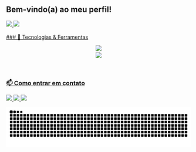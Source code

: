 ## Bem-vindo(a) ao meu perfil!

 <div>
  <a href="https://github.com/AlbertoMarinho">
  <img height="180em" src="https://github-readme-stats.vercel.app/api?username=AlbertoMarinho&show_icons=true&theme=dark&include_all_commits=true&count_private=true&cache_seconds=1800"/>
  <img height="180em" src="https://github-readme-stats.vercel.app/api/top-langs/?username=AlbertoMarinho&layout=compact&langs_count=6&theme=dark"/>
</div>
<div style="display: inline_block"><br>
 ### 🚀 Tecnologias & Ferramentas
 
<p align="center">
  <img src="https://skillicons.dev/icons?i=cs,dotnet,js,html,css,react,nodejs,bootstrap" /><br/>
  <img src="https://skillicons.dev/icons?i=mongodb,postgres,git,github,azure,docker,postman,visualstudio,vscode,rabbitmq" />
</p>

</div>
 
 <br>
 
### 📫 Como entrar em contato

<p align="left">
  <a href="mailto:albertomarinho51@gmail.com">
    <img src="https://img.shields.io/badge/-Gmail-%23333?style=for-the-badge&logo=gmail&logoColor=white">
  </a>
  <a href="https://www.linkedin.com/in/albertomarinho4/" target="_blank">
    <img src="https://img.shields.io/badge/-LinkedIn-%230077B5?style=for-the-badge&logo=linkedin&logoColor=white">
  </a>
  <a href="https://github.com/AlbertoMarinho" target="_blank">
    <img src="https://img.shields.io/badge/-GitHub-181717?style=for-the-badge&logo=github&logoColor=white">
  </a>
</p>

 
  ![Snake animation](https://raw.githubusercontent.com/AlbertoMarinho/AlbertoMarinho/output/github-contribution-grid-snake.svg)

</div>
